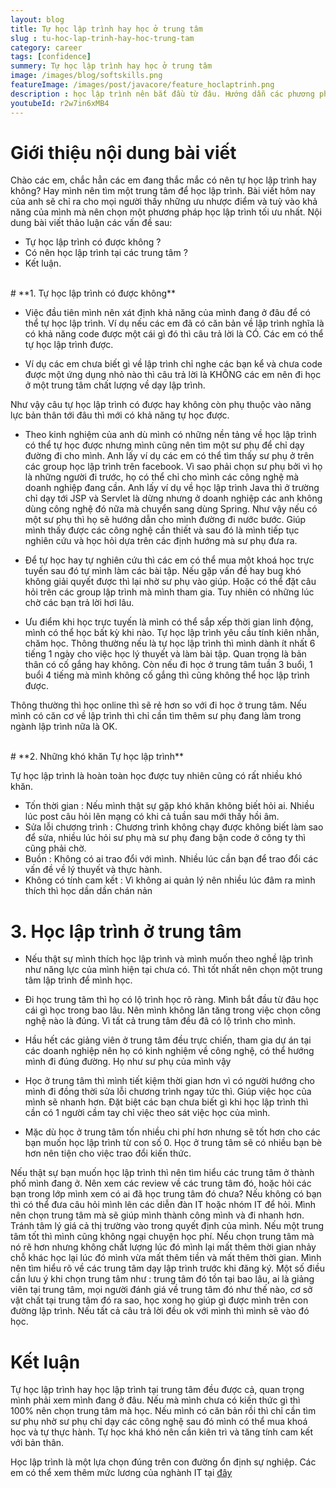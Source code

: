 ```yaml
---
layout: blog
title: Tự học lập trình hay học ở trung tâm
slug : tu-hoc-lap-trinh-hay-hoc-trung-tam
category: career
tags: [confidence]
summery: Tự học lập trình hay học ở trung tâm  
image: /images/blog/softskills.png
featureImage: /images/post/javacore/feature_hoclaptrinh.png
description : học lập trình nên bắt đầu từ đâu. Hướng dẫn các phương phương pháp học lập trình cho người tự học java. Hiểu được học lập trình là gì. Hướng dẫn con đường tự học java cơ bản tới nâng cao. Cơ hội nghề nghiệp cho các bạn sau khi tự học java.
youtubeId: r2w7in6xMB4
---
```


# **Giới thiệu nội dung bài viết**

Chào các em, chắc hẳn các em đang thắc mắc có nên tự học lập trình hay không? Hay mình nên tìm một trung tâm để học lập trình. Bài viết hôm nay của anh sẽ chỉ ra cho mọi người thấy những ưu nhược điểm và tuỳ vào khả năng của mình mà nên chọn một phương pháp học lập trình tối ưu nhất. Nội dung bài viết thảo luận các vấn đề sau:

- Tự học lập trình có được không ?
- Có nên học lập trình tại các trung tâm ?
- Kết luận.

<br>
# **1. Tự học lập trình có được không**

- Việc đầu tiên mình nên xát định khả năng của mình đang ở đâu để có thể tự học lập trình. Ví dụ nếu các em đã có căn bản về lập trình nghĩa là có khả năng code được một cái gì đó thì câu trả lời là CÓ. Các em có thể tự học lập trình được. 

- Ví dụ các em chưa biết gì về lập trình chỉ nghe các bạn kể và chưa code được một ứng dụng nhỏ nào thì câu trả lời là KHÔNG các em nên đi học ở một trung tâm chất lượng về dạy lập trình. 

Như vậy câu tự học lập trình có được hay không còn phụ thuộc vào năng lực bản thân tới đâu thì mới có khả năng tự học được.

- Theo kinh nghiệm của anh dù mình có những nền tảng về học lập trình có thể tự học được nhưng mình cũng nên tìm một sư phụ để chỉ dạy đường đi cho mình. Anh lấy ví dụ các em có thể tìm thấy sư phụ ở trên các group học lập trình trên facebook. Vì sao phải chọn sư phụ bởi vì họ là những người đi trước, họ có thể chỉ cho mình các công nghệ mà doanh nghiệp đang cần. Anh lấy ví dụ về học lập trình Java thì ở trường chỉ dạy tới JSP và Servlet là dừng nhưng ở doanh nghiệp các anh không dùng công nghệ đó nữa mà chuyển sang dùng Spring. Như vậy nếu có một sư phụ thì họ sẽ hướng dẫn cho mình đường đi nước bước. Giúp mình thấy được các công nghệ cần thiết và sau đó là mình tiếp tục nghiên cứu và học hỏi dựa trên các định hướng mà sư phụ đưa ra.

- Để tự học hay tự nghiên cứu thì các em có thể mua một khoá học trực tuyến sau đó tự mình làm các bài tập. Nếu gặp vấn đề hay bug khó không giải quyết được thì lại nhờ sư phụ vào giúp. Hoặc có thể đặt câu hỏi trên các group lập trình mà mình tham gia. Tuy nhiên có những lúc chờ các bạn trả lời hơi lâu.

- Ưu điểm khi học trực tuyến là mình có thể sắp xếp thời gian linh động, mình có thể học bất kỳ khi nào. Tự học lập trình yêu cầu tính kiên nhẫn, chăm học. Thông thường nếu là tự học lập trình thì mình dành ít nhất 6 tiếng 1 ngày cho việc học lý thuyết và làm bài tập. Quan trọng là bản thân có cố gắng hay không. Còn nếu đi học ở trung tâm tuần 3 buổi, 1 buổi 4 tiếng mà mình không cố gắng thì cũng không thể học lập trình được.

Thông thường thì học online thì sẽ rẻ hơn so với đi học ở trung tâm. Nếu mình có căn cơ về lập trình thì chỉ cần tìm thêm sư phụ đang làm trong ngành lập trình nữa là OK.


<br>
# **2. Những khó khăn Tự học lập trình**

Tự học lập trình là hoàn toàn học được tuy nhiên cũng có rất nhiều khó khăn.

- Tốn thời gian 		: Nếu mình thật sự  gặp khó khăn không biết hỏi ai. Nhiều lúc post câu hỏi lên mạng có khi cả tuần sau mới thấy hồi âm.
- Sửa lỗi chương trình 	: Chương trình không chạy được không biết làm sao để sửa, nhiều lúc hỏi sư phụ mà sư phụ đang bận code ở công ty thì cũng phải chờ.
- Buồn					: Không có ai trao đổi với mình. Nhiều lúc cần bạn để trao đổi các vấn đề về lý thuyết và thực hành.
- Không có tính cam kết : Vì không ai quản lý nên nhiều lúc đâm ra mình thích thì học dần dần chán nản

# **3. Học lập trình ở trung tâm**

- Nếu thật sự mình thích học lập trình và mình muốn theo nghề lập trình như năng lực của mình hiện tại chưa có. Thì tốt nhất nên chọn một
trung tâm lập trình để mình học.

- Đi học trung tâm thì họ có lộ trình học rõ ràng. Mình bắt đầu từ đâu học cái gì học trong bao lâu. Nên mình không lăn tăng trong việc chọn công nghệ nào là đúng. Vì tất cả trung tâm đều đã có lộ trình cho mình.

- Hầu hết các giảng viên ở trung tâm đều trực chiến, tham gia dự án tại các doanh nghiệp nên họ có kinh nghiệm về công nghệ, có thể hướng mình đi đúng đường. Họ như sư phụ của mình vậy

- Học ở trung tâm thì mình tiết kiệm thời gian hơn vì có người hướng cho mình đi đồng thời sửa lỗi chương trình ngay tức thì. Giúp việc học của mình sẽ nhanh hơn. Đặt biệt các bạn chưa biết gì khi học lập trình thì cần có 1 người cầm tay chỉ việc theo sát việc học của mình.

- Mặc dù học ở trung tâm tốn nhiều chi phí hơn nhưng sẽ tốt hơn cho các bạn muốn học lập trình từ con số 0. Học ở trung tâm sẽ có nhiều bạn bè hơn nên tiện cho việc trao đổi kiến thức.

Nếu thật sự bạn muốn học lập trình thì nên tìm hiểu các trung tâm ở thành phố mình đang ở. Nên xem các review về các trung tâm đó, hoặc hỏi các bạn trong lớp mình xem có ai đã học trung tâm đó chưa? Nếu không có bạn thì có thể đưa câu hỏi mình lên các diễn đàn IT hoặc nhóm IT để hỏi. Mình nên chọn trung tâm mà sẽ giúp mình thành công mình và đi nhanh hơn. Tránh tâm lý giá cả thị trường vào trong quyết định của mình.
Nếu một trung tâm tốt thì mình cũng không ngại chuyện học phí. Nếu chọn trung tâm mà nó rẽ hơn nhưng không chất lượng lúc đó mình lại mất thêm thời gian nhảy chỗ khác học lại lúc đó mình vừa mất thêm tiền và mất thêm thời gian. Mình nên tìm hiểu rõ về các trung tâm dạy lập trình trước khi đăng ký. Một số điều cần lưu ý khi chọn trung tâm như : trung tâm đó tồn tại bao lâu, ai là giảng viên tại trung tâm, mọi người đánh giá về trung tâm đó như thế nào, cơ sở vật chất tại trung tâm đó ra sao, học xong họ giúp gì được mình trên con đường lập trình. Nếu tất cả câu trả lời đều  ok với mình thì mình sẽ vào đó học. 


# **Kết luận**

Tự học lập trình hay học lập trình tại trung tâm đều được cả, quan trọng mình phải xem mình đang ở đâu. Nếu mà mình chưa có kiến thức gì thì 100% nên chọn trung tâm mà học. Nếu mình có căn bản rồi thì chỉ cần tìm sư phụ nhờ sư phụ chỉ dạy các công nghệ sau đó mình có thể mua khoá học và tự thực hành. Tự học khá khó nên cần kiên trì và tăng tính cam kết với bản thân.

Học lập trình là một lựa chọn đúng trên con đường ổn định sự nghiệp. Các em có thể xem thêm mức lương của nghành IT tại [đây](https://levunguyen.com/career/2020/05/04/xu-huong-nghanh-lap-trinh/)

